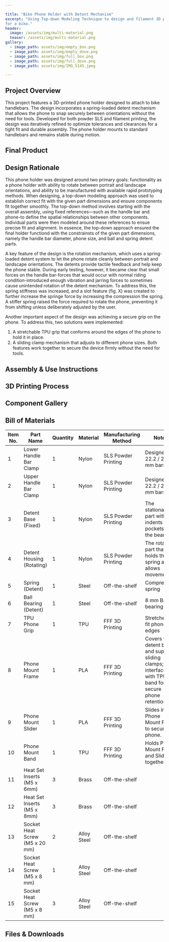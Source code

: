 ```yaml
---

title: "Bike Phone Holder with Detent Mechanism"
excerpt: "Using Top-down Modeling Technique to design and filament 3D print a phone holder
for a bike."
header:
  image: /assets/img/multi-material.png
  teaser: /assets/img/multi-material.png
gallery:
  - image_path: assets/img/empty_box.png
  - image_path: assets/img/empty_dove.png
  - image_path: assets/img/full_box.png
  - image_path: assets/img/full_dove.png
  - image_path: assets/img/IMG_5145.jpeg

---
```

## Project Overview

This project features a 3D-printed phone holder designed to attach to bike handlebars. The design incorporates a spring-loaded detent mechanism that allows the phone to snap securely between orientations without the need for tools. Developed for both powder SLS and filament printing, the design was iteratively refined to optimize tolerances and clearances for a tight fit and durable assembly. The phone holder mounts to standard handlebars and remains stable during motion.

## Final Product

## Design Rationale
This phone holder was designed around two primary goals: functionality as a phone holder with ability to rotate between portrait and landscape orientations, and ability to be manufactured with available rapid prototyping methods.  When designing, a top-down modeling approach was used to establish correct fit with the given part dimensions and ensure components fit together smoothly. The top-down method involves starting with the overall assembly, using fixed references—such as the handle bar and phone-to define the spatial relationships between other components.  Individual parts were then modeled around these references to ensue precise fit and alignment. In essence, the top-down approach ensured the final holder functiond with the constrainsts of the given part dimensions, namely the handle bar diameter, phone size, and ball and spring detent parts.

A key feature of the design is the rotation mechanism, which uses a spring-loaded detent system to let the phone rotate cleanly between portrait and landscape orientations. The detents provide tactile feedback and help keep the phone stable. During early testing, however, it became clear that small forces on the handle bar-forces that would occur with normal riding condition-introduced enough vibration and jarring forces to sometimes cause unintended rotation of the detent mechanism. To address this, the spring stiffness was increased, and a slot feature (fig. X) was created to further increase the springe force by increasing the compression the spring. A stiffer spring raised the force required to rotate the phone, preventing it from shifting unless deliberately adjusted by the user. 

Another important aspect of the design was achieving a secure grip on the phone. To address this, two solutions were implemented:
1. A stretchable TPU grip that conforms around the edges of the phone to hold it in place.
2. A sliding clamp mechanism that adjusts to different phone sizes.
Both features work together to secure the device firmly without the need for tools. 


## Assembly & Use Instructions


## 3D Printing Process

## Component Gallery
## Bill of Materials

| Item No. | Part Name              | Quantity | Material        | Manufacturing Method | Notes                            |
|----------|------------------------|----------|------------------|---------------------|----------------------------------|
| 1        | Lower Handle Bar Clamp | 1        | Nylon            | SLS Powder Printing | Designed for 22.2 / 25.4 mm bars |
| 2        | Upper Handle Bar Clamp | 1        | Nylon            | SLS Powder Printing | Designed for 22.2 / 25.4 mm bars |
| 3        | Detent Base (Fixed)    | 1        | Nylon            | SLS Powder Printing | The stationary part with indents or pockets for the bearing.          |
| 4        | Detent Housing (Rotating)| 1      | Nylon            | SLS Powder Printing | The rotating part that holds the spring and allows movement.     
| 5        | Spring (Detent)        | 1        | Steel            | Off-the-shelf       | Compression spring               |
| 6        | Ball Bearing (Detent)  | 1        | Steel            | Off-the-shelf       | 8 mm Ball bearing                | 
| 7        | TPU Phone Grip         | 1        | TPU              | FFF 3D Printing     | Stretches to fit phone edges     |
| 8        | Phone Mount Frame      | 1        | PLA              | FFF 3D Printing     | Covers fixed detent base and supports sliding clamps; interfaces with TPU band for secure phone retention. |
| 9        | Phone Mount Slider     | 1        | PLA              | FFF 3D Printing     | Slides into Phone Mount Frame to secure phone. |
| 10       | Phone Mount Band       | 1        | TPU                | FFF 3D Printing     | Holds Phone Mount Frame and Slider together. |
| 11       | Heat Set Inserts (M5 x 6mm) | 3   | Brass            | Off-the-shelf       |              |
| 12       | Heat Set Inserts (M5 x 8mm) | 3   | Brass            | Off-the-shelf       |              |
| 13       | Socket Heat Screw (M5 x 20 mm)      | 2        | Alloy Steel  | Off-the-shelf       |              |
| 14       | Socket Heat Screw (M5 x 8 mm)      | 1        | Alloy Steel  | Off-the-shelf       |              |
| 15       | Socket Heat Screw (M5 x 8 mm)  | 3        | Alloy Steel  | Off-the-shelf       |              |


## Files & Downloads
